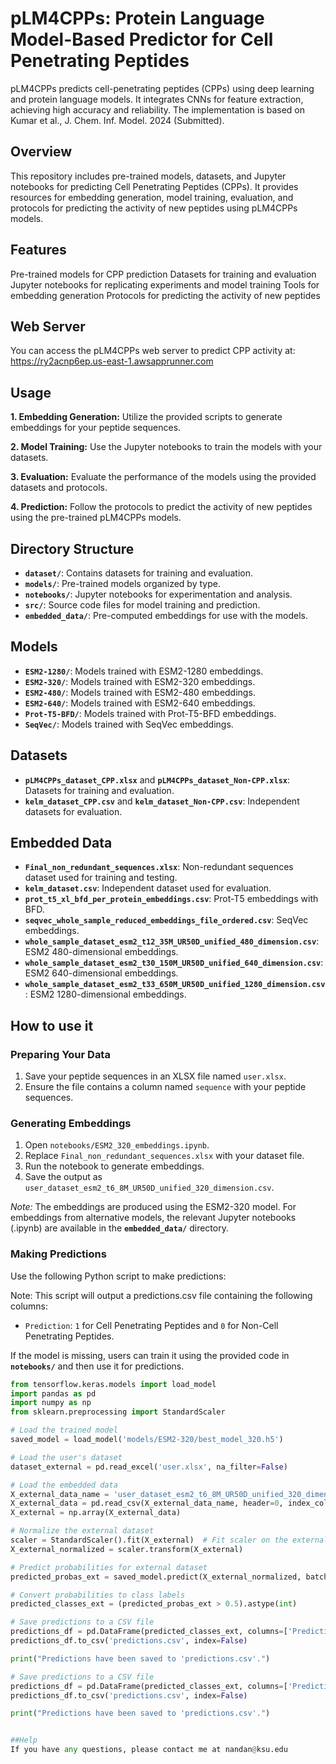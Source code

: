# pLM4CPPs: Protein Language Model-Based Predictor for Cell Penetrating Peptides

pLM4CPPs predicts cell-penetrating peptides (CPPs) using deep learning and protein language models. It integrates CNNs for feature extraction, achieving high accuracy and reliability. The implementation is based on Kumar et al., J. Chem. Inf. Model. 2024 (Submitted).

## Overview
This repository includes pre-trained models, datasets, and Jupyter notebooks for predicting Cell Penetrating Peptides (CPPs). It provides resources for embedding generation, model training, evaluation, and protocols for predicting the activity of new peptides using pLM4CPPs models.

## Features
Pre-trained models for CPP prediction
Datasets for training and evaluation
Jupyter notebooks for replicating experiments and model training
Tools for embedding generation
Protocols for predicting the activity of new peptides

## Web Server
You can access the pLM4CPPs web server to predict CPP activity at: https://ry2acnp6ep.us-east-1.awsapprunner.com

## Usage
**1. Embedding Generation:** Utilize the provided scripts to generate embeddings for your peptide sequences.

**2. Model Training:** Use the Jupyter notebooks to train the models with your datasets.

**3. Evaluation:** Evaluate the performance of the models using the provided datasets and protocols.

**4. Prediction:** Follow the protocols to predict the activity of new peptides using the pre-trained pLM4CPPs models.

## Directory Structure
- **`dataset/`**: Contains datasets for training and evaluation.
- **`models/`**: Pre-trained models organized by type.
- **`notebooks/`**: Jupyter notebooks for experimentation and analysis.
- **`src/`**: Source code files for model training and prediction.
- **`embedded_data/`**: Pre-computed embeddings for use with the models.

## Models
- **`ESM2-1280/`**: Models trained with ESM2-1280 embeddings.
- **`ESM2-320/`**: Models trained with ESM2-320 embeddings.
- **`ESM2-480/`**: Models trained with ESM2-480 embeddings.
- **`ESM2-640/`**: Models trained with ESM2-640 embeddings.
- **`Prot-T5-BFD/`**: Models trained with Prot-T5-BFD embeddings.
- **`SeqVec/`**: Models trained with SeqVec embeddings.

## Datasets
- **`pLM4CPPs_dataset_CPP.xlsx`** and **`pLM4CPPs_dataset_Non-CPP.xlsx`**: Datasets for training and evaluation.
- **`kelm_dataset_CPP.csv`** and **`kelm_dataset_Non-CPP.csv`**: Independent datasets for evaluation.

## Embedded Data
- **`Final_non_redundant_sequences.xlsx`**: Non-redundant sequences dataset used for training and testing.
- **`kelm_dataset.csv`**: Independent dataset used for evaluation.
- **`prot_t5_xl_bfd_per_protein_embeddings.csv`**: Prot-T5 embeddings with BFD.
- **`seqvec_whole_sample_reduced_embeddings_file_ordered.csv`**: SeqVec embeddings.
- **`whole_sample_dataset_esm2_t12_35M_UR50D_unified_480_dimension.csv`**: ESM2 480-dimensional embeddings.
- **`whole_sample_dataset_esm2_t30_150M_UR50D_unified_640_dimension.csv`**: ESM2 640-dimensional embeddings.
- **`whole_sample_dataset_esm2_t33_650M_UR50D_unified_1280_dimension.csv`**: ESM2 1280-dimensional embeddings.


## How to use it

### Preparing Your Data
1. Save your peptide sequences in an XLSX file named `user.xlsx`.
2. Ensure the file contains a column named `sequence` with your peptide sequences.

### Generating Embeddings
1. Open `notebooks/ESM2_320_embeddings.ipynb`.
2. Replace `Final_non_redundant_sequences.xlsx` with your dataset file.
3. Run the notebook to generate embeddings.
4. Save the output as `user_dataset_esm2_t6_8M_UR50D_unified_320_dimension.csv`.

*Note:* The embeddings are produced using the ESM2-320 model. For embeddings from alternative models, the relevant Jupyter notebooks (.ipynb) are available in the **`embedded_data/`** directory.

### Making Predictions
Use the following Python script to make predictions:

Note: This script will output a predictions.csv file containing the following columns:
- `Prediction`: `1` for Cell Penetrating Peptides and `0` for Non-Cell Penetrating Peptides.

If the model is missing, users can train it using the provided code in **`notebooks/`** and then use it for predictions.


```python
from tensorflow.keras.models import load_model
import pandas as pd
import numpy as np
from sklearn.preprocessing import StandardScaler

# Load the trained model
saved_model = load_model('models/ESM2-320/best_model_320.h5')

# Load the user's dataset
dataset_external = pd.read_excel('user.xlsx', na_filter=False)

# Load the embedded data
X_external_data_name = 'user_dataset_esm2_t6_8M_UR50D_unified_320_dimension.csv'
X_external_data = pd.read_csv(X_external_data_name, header=0, index_col=0, delimiter=',')
X_external = np.array(X_external_data)

# Normalize the external dataset
scaler = StandardScaler().fit(X_external)  # Fit scaler on the external data if training data is not available
X_external_normalized = scaler.transform(X_external)

# Predict probabilities for external dataset
predicted_probas_ext = saved_model.predict(X_external_normalized, batch_size=32)

# Convert probabilities to class labels
predicted_classes_ext = (predicted_probas_ext > 0.5).astype(int)

# Save predictions to a CSV file
predictions_df = pd.DataFrame(predicted_classes_ext, columns=['Prediction'])
predictions_df.to_csv('predictions.csv', index=False)

print("Predictions have been saved to 'predictions.csv'.")

# Save predictions to a CSV file
predictions_df = pd.DataFrame(predicted_classes_ext, columns=['Prediction'])
predictions_df.to_csv('predictions.csv', index=False)

print("Predictions have been saved to 'predictions.csv'.")


##Help
If you have any questions, please contact me at nandan@ksu.edu
